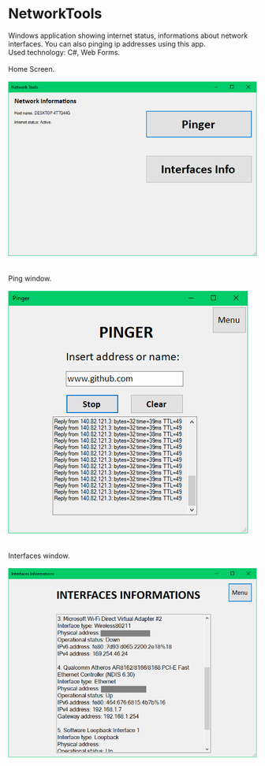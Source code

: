 # NetworkTools
Windows application showing internet status, informations about network interfaces. You can also pinging ip addresses using this app.
<br />
Used technology: C#, Web Forms.
<br />
<br />
Home Screen.
<br />
<br />
![nettoolsmain](Screenshots/nettoolsmain.png)
<br />
<br />
<br />
Ping window.
<br />
<br />
![nettoolsping](Screenshots/nettoolsping.png)
<br />
<br />
<br />
Interfaces window.
<br />
<br />
![nettoolsinterfaces](Screenshots/nettoolsinterfaces.png)
